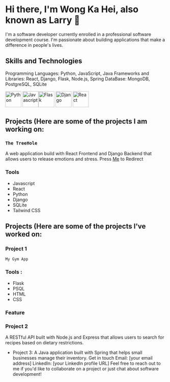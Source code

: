 # Hi there, I'm Wong Ka Hei, also known as Larry 👋
I'm a software developer currently enrolled in a professional software development course. I'm passionate about building applications that make a difference in people's lives.

## Skills and Technologies
Programming Languages: Python, JavaScript, Java
Frameworks and Libraries: React, Django, Flask, Node.js, Spring
DataBase: MongoDB, PostgreSQL, SQLite

<img src="https://img.icons8.com/color/48/000000/python.png" alt="Python" width="50" height="50">
<img src="https://user-images.githubusercontent.com/108957679/221861950-817a5628-a818-40fd-a2a4-58d361cc1b5a.png" alt=Javascript width="50" height="50"><img src="https://user-images.githubusercontent.com/108957679/221864279-fa907251-bad8-465a-b682-537dc92940dc.png" alt="Flask" width="50" height="50">
<img src="https://user-images.githubusercontent.com/108957679/221864451-0cae0932-4ab4-4860-87fc-90c039a7ac97.png" alt="Django" width="50" height="50">
<img src="https://user-images.githubusercontent.com/108957679/221864708-b48e978b-148d-4d1f-a315-d8df9ac24d7a.png" alt="React" width="50" height="50">




## Projects (Here are some of the projects I am working on:

### `The TreeHole`
A web application build with React Frontend and Django Backend that allows users to release emotions and stress. Press [Me](https://larrywongkahei.github.io/TheTreeHole/) to Redirect

### Tools
* Javascript
* React
* Python
* Django
* SQLite
* Tailwind CSS

## Projects (Here are some of the projects I've worked on:

### Project 1
`My Gym App`
### Tools :
* Flask
* PSQL
* HTML
* CSS

### Feature

### Project 2
A RESTful API built with Node.js and Express that allows users to search for recipes based on dietary restrictions.
* Project 3: A Java application built with Spring that helps small businesses manage their inventory.
Get in touch
Email: [your email address]
LinkedIn: [your LinkedIn profile URL]
Feel free to reach out to me if you'd like to collaborate on a project or just chat about software development!
<!--
**larrywongkahei/larrywongkahei** is a ✨ _special_ ✨ repository because its `README.md` (this file) appears on your GitHub profile.

Here are some ideas to get you started:

- 🔭 I’m currently working on ...
- 🌱 I’m currently learning ...
- 👯 I’m looking to collaborate on ...
- 🤔 I’m looking for help with ...
- 💬 Ask me about ...
- 📫 How to reach me: ...
- 😄 Pronouns: ...
- ⚡ Fun fact: ...
-->

